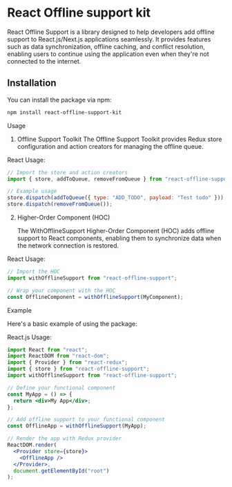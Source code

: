 # React Offline support kit

React Offline Support is a library designed to help developers add offline support to React.js/Next.js applications seamlessly. It provides features such as data synchronization, offline caching, and conflict resolution, enabling users to continue using the application even when they're not connected to the internet.

## Installation

You can install the package via npm:

```bash
npm install react-offline-support-kit
```

Usage

1. Offline Support Toolkit
   The Offline Support Toolkit provides Redux store configuration and action creators for managing the offline queue.

React Usage:

```jsx
// Import the store and action creators
import { store, addToQueue, removeFromQueue } from "react-offline-support";

// Example usage
store.dispatch(addToQueue({ type: "ADD_TODO", payload: "Test todo" }));
store.dispatch(removeFromQueue());
```

2. Higher-Order Component (HOC)

   The WithOfflineSupport Higher-Order Component (HOC) adds offline support to React components, enabling them to synchronize data when the network connection is restored.

React Usage:

```jsx
// Import the HOC
import withOfflineSupport from "react-offline-support";

// Wrap your component with the HOC
const OfflineComponent = withOfflineSupport(MyComponent);
```

Example

Here's a basic example of using the package:

React.js Usage:

```jsx
import React from "react";
import ReactDOM from "react-dom";
import { Provider } from "react-redux";
import { store } from "react-offline-support";
import withOfflineSupport from "react-offline-support";

// Define your functional component
const MyApp = () => {
  return <div>My App</div>;
};

// Add offline support to your functional component
const OfflineApp = withOfflineSupport(MyApp);

// Render the app with Redux provider
ReactDOM.render(
  <Provider store={store}>
    <OfflineApp />
  </Provider>,
  document.getElementById("root")
);
```
